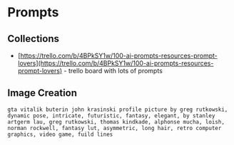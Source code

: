 # Prompts

## Collections

- [https://trello.com/b/4BPkSY1w/100-ai-prompts-resources-prompt-lovers](https://trello.com/b/4BPkSY1w/100-ai-prompts-resources-prompt-lovers) - trello board with lots of prompts

## Image Creation

```
gta vitalik buterin john krasinski profile picture by greg rutkowski, dynamic pose, intricate, futuristic, fantasy, elegant, by stanley artgerm lau, greg rutkowski, thomas kindkade, alphonse mucha, loish, norman rockwell, fantasy lut, asymmetric, long hair, retro computer graphics, video game, fuild lines
```
